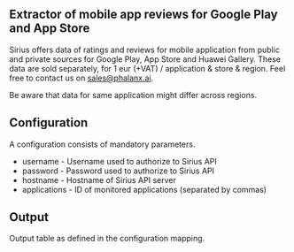 ## Extractor of mobile app reviews for Google Play and App Store

Sirius offers data of ratings and reviews for mobile application from public and private sources for Google Play, App Store and Huawei Gallery. These data are sold separately, for 1 eur (+VAT) / application & store & region. Feel free to contact us on <sales@phalanx.ai>.

Be aware that data for same application might differ across regions. 

## Configuration

A configuration consists of mandatory parameters.

* username - Username used to authorize to Sirius API
* password - Password used to authorize to Sirius API
* hostname - Hostname of Sirius API server
* applications - ID of monitored applications (separated by commas)

## Output

Output table as defined in the configuration mapping.